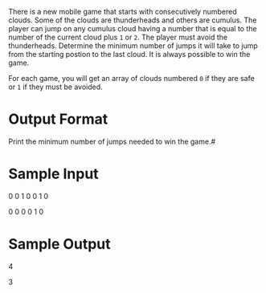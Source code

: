 There is a new mobile game that starts with consecutively numbered clouds. Some of the clouds are thunderheads and others are cumulus. The player can jump on any cumulus cloud having a number that is equal to the number of the current cloud plus `1` or `2`. The player must avoid the thunderheads. Determine the minimum number of jumps it will take to jump from the starting postion to the last cloud. It is always possible to win the game.

For each game, you will get an array of clouds numbered `0` if they are safe or `1` if they must be avoided.

# Output Format

Print the minimum number of jumps needed to win the game.#

# Sample Input

0 0 1 0 0 1 0

0 0 0 0 1 0

# Sample Output

4

3
